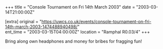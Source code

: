 +++
title = "Console Tournament on Fri 14th March 2003"
date = "2003-03-14T21:00:00Z"

[extra]
original = "https://uwcs.co.uk/events/console-tournament-on-fri-14th-march-2003-1474488940498/"    
ent_time = "2003-03-15T04:00:00Z"
location = "Ramphal R0.03/4"
+++

Bring along own headphones and money for bribes for fragging fun\!

